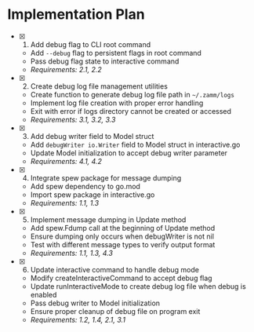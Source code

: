 # Implementation Plan

- [x] 1. Add debug flag to CLI root command
  - Add `--debug` flag to persistent flags in root command
  - Pass debug flag state to interactive command
  - _Requirements: 2.1, 2.2_

- [x] 2. Create debug log file management utilities
  - Create function to generate debug log file path in `~/.zamm/logs`
  - Implement log file creation with proper error handling
  - Exit with error if logs directory cannot be created or accessed
  - _Requirements: 3.1, 3.2, 3.3_

- [x] 3. Add debug writer field to Model struct
  - Add `debugWriter io.Writer` field to Model struct in interactive.go
  - Update Model initialization to accept debug writer parameter
  - _Requirements: 4.1, 4.2_

- [x] 4. Integrate spew package for message dumping
  - Add spew dependency to go.mod
  - Import spew package in interactive.go
  - _Requirements: 1.1, 1.3_

- [x] 5. Implement message dumping in Update method
  - Add spew.Fdump call at the beginning of Update method
  - Ensure dumping only occurs when debugWriter is not nil
  - Test with different message types to verify output format
  - _Requirements: 1.1, 1.3, 4.3_

- [x] 6. Update interactive command to handle debug mode
  - Modify createInteractiveCommand to accept debug flag
  - Update runInteractiveMode to create debug log file when debug is enabled
  - Pass debug writer to Model initialization
  - Ensure proper cleanup of debug file on program exit
  - _Requirements: 1.2, 1.4, 2.1, 3.1_

